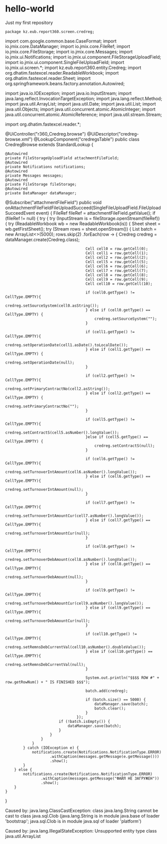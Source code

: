 # hello-world
Just my first repository

    package kz.eub.report360.screen.credreg;

import com.google.common.base.CaseFormat;
import io.jmix.core.DataManager;
import io.jmix.core.FileRef;
import io.jmix.core.FileStorage;
import io.jmix.core.Messages;
import io.jmix.ui.Notifications;
import io.jmix.ui.component.FileStorageUploadField;
import io.jmix.ui.component.SingleFileUploadField;
import io.jmix.ui.screen.*;
import kz.eub.report360.entity.Credreg;
import org.dhatim.fastexcel.reader.ReadableWorkbook;
import org.dhatim.fastexcel.reader.Sheet;
import org.springframework.beans.factory.annotation.Autowired;

import java.io.IOException;
import java.io.InputStream;
import java.lang.reflect.InvocationTargetException;
import java.lang.reflect.Method;
import java.util.ArrayList;
import java.util.Date;
import java.util.List;
import java.util.Objects;
import java.util.concurrent.atomic.AtomicInteger;
import java.util.concurrent.atomic.AtomicReference;
import java.util.stream.Stream;

import org.dhatim.fastexcel.reader.*;

@UiController("r360_Credreg.browse")
@UiDescriptor("credreg-browse.xml")
@LookupComponent("credregsTable")
public class CredregBrowse extends StandardLookup<Credreg> {

    @Autowired
    private FileStorageUploadField attachmentFileField;
    @Autowired
    private Notifications notifications;
    @Autowired
    private Messages messages;
    @Autowired
    private FileStorage fileStorage;
    @Autowired
    private DataManager dataManager;

@Subscribe("attachmentFileField")
    public void onAttachmentFileFieldFileUploadSucceed(SingleFileUploadField.FileUploadSucceedEvent event) {
        FileRef fileRef = attachmentFileField.getValue();
        if (fileRef != null) {
            try {
                try (InputStream is = fileStorage.openStream(fileRef)) {
                    try (ReadableWorkbook wb = new ReadableWorkbook(is)) {
                        Sheet sheet = wb.getFirstSheet();
                        try (Stream<Row> rows = sheet.openStream()) {
                            List<Credreg> batch = new ArrayList<>(5000);
                            rows.skip(2)
                                    .forEach(row -> {
                                        Credreg credreg = dataManager.create(Credreg.class);

                                        Cell cell0 = row.getCell(0);
                                        Cell cell1 = row.getCell(1);
                                        Cell cell2 = row.getCell(2);
                                        Cell cell5 = row.getCell(5);
                                        Cell cell6 = row.getCell(6);
                                        Cell cell7 = row.getCell(7);
                                        Cell cell8 = row.getCell(8);
                                        Cell cell9 = row.getCell(9);
                                        Cell cell10 = row.getCell(10);

                                        if (cell0.getType() != CellType.EMPTY){
                                            credreg.setSourceSystem(cell0.asString());
                                        } else if (cell0.getType() == CellType.EMPTY) {
                                            credreg.setSourceSystem("");
                                        }

                                        if (cell1.getType() != CellType.EMPTY){
                                            credreg.setOperationDate(cell1.asDate().toLocalDate());
                                        } else if (cell1.getType() == CellType.EMPTY) {
                                            credreg.setOperationDate(null);
                                        }

                                        if (cell2.getType() != CellType.EMPTY){
                                            credreg.setPrimaryContractNo(cell2.asString());
                                        } else if (cell2.getType() == CellType.EMPTY) {
                                            credreg.setPrimaryContractNo("");
                                        }

                                        if (cell5.getType() != CellType.EMPTY){
                                            credreg.setContractS(cell5.asNumber().longValue());
                                        }else if (cell5.getType() == CellType.EMPTY) {
                                            credreg.setContractS(null);
                                        }

                                        if (cell6.getType() != CellType.EMPTY){
                                            credreg.setTurnoverIntAmount(cell6.asNumber().longValue());
                                        } else if (cell6.getType() == CellType.EMPTY){
                                            credreg.setTurnoverIntAmount(null);
                                        }

                                        if (cell7.getType() != CellType.EMPTY){
                                            credreg.setTurnoverIntAmountCur(cell7.asNumber().longValue());
                                        } else if (cell7.getType() == CellType.EMPTY){
                                            credreg.setTurnoverIntAmountCur(null);
                                        }

                                        if (cell8.getType() != CellType.EMPTY){
                                            credreg.setTurnoverDebAmount(cell8.asNumber().longValue());
                                        } else if (cell8.getType() == CellType.EMPTY){
                                            credreg.setTurnoverDebAmount(null);
                                        }

                                        if (cell9.getType() != CellType.EMPTY){
                                            credreg.setTurnoverDebAmountCur(cell9.asNumber().longValue());
                                        } else if (cell9.getType() == CellType.EMPTY){
                                            credreg.setTurnoverDebAmountCur(null);
                                        }

                                        if (cell10.getType() != CellType.EMPTY){
                                            credreg.setRemnsDebCurrentVal(cell10.asNumber().doubleValue());
                                        } else if (cell10.getType() == CellType.EMPTY){
                                            credreg.setRemnsDebCurrentVal(null);
                                        }

                                        System.out.println("$$$$ ROW #" + row.getRowNum() + " IS FINISHED $$$");

                                        batch.add(credreg);

                                        if (batch.size() == 5000) {
                                            dataManager.save(batch);
                                            batch.clear();
                                        }
                                    });
                            if (!batch.isEmpty()) {
                                dataManager.save(batch);
                            }
                        }
                    }
                }
            } catch (IOException e) {
                notifications.create(Notifications.NotificationType.ERROR)
                        .withCaption(messages.getMessage(e.getMessage()))
                        .show();
            }
        } else {
            notifications.create(Notifications.NotificationType.ERROR)
                    .withCaption(messages.getMessage("ФАЙЛ НЕ ЗАГРУЖЕН"))
                    .show();
        }
    }
}

Caused by: java.lang.ClassCastException: class java.lang.String cannot be cast to class java.sql.Clob (java.lang.String is in module java.base of loader 'bootstrap'; java.sql.Clob is in module java.sql of loader 'platform')

Caused by: java.lang.IllegalStateException: Unsupported entity type class java.util.ArrayList
